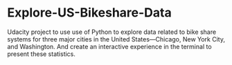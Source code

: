 # Explore-US-Bikeshare-Data
Udacity project to use use of Python to explore data related to bike share systems for three major cities in the United States—Chicago, New York City, and Washington. And create an interactive experience in the terminal to present these statistics.

